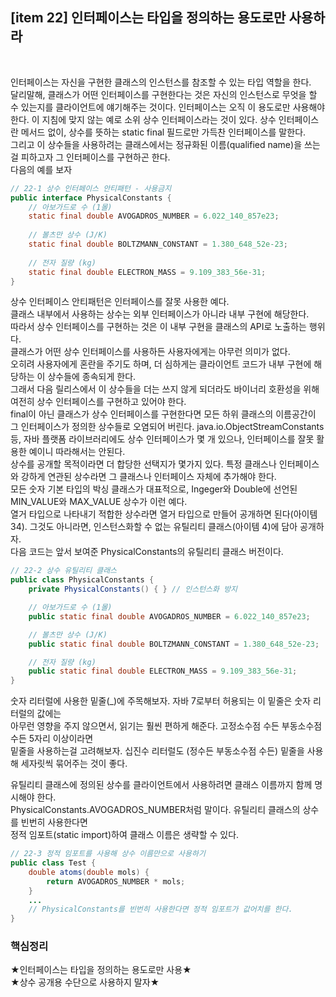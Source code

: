 ## [item 22] 인터페이스는 타입을 정의하는 용도로만 사용하라

<br>

인터페이스는 자신을 구현한 클래스의 인스턴스를 참조할 수 있는 타입 역할을 한다.  
달리말해, 클래스가 어떤 인터페이스를 구현한다는 것은 자신의 인스턴스로 무엇을 할 수 있는지를 클라이언트에 얘기해주는 것이다.
인터페이스는 오직 이 용도로만 사용해야 한다.
이 지침에 맞지 않는 예로 소위 상수 인터페이스라는 것이 있다. 상수 인터페이스란 메서드 없이, 상수를 뜻하는 static final 필드로만 가득찬 인터페이스를 말한다.  
그리고 이 상수들을 사용하려는 클래스에서는 정규화된 이름(qualified name)을 쓰는걸 피하고자 그 인터페이스를 구현하곤 한다.  
다음의 예를 보자


```java
// 22-1 상수 인터페이스 안티패턴 - 사용금지
public interface PhysicalConstants {
    // 아보가드로 수 (1몰)
    static final double AVOGADROS_NUMBER = 6.022_140_857e23;
    
    // 볼츠만 상수 (J/K)
    static final double BOLTZMANN_CONSTANT = 1.380_648_52e-23;
    
    // 전자 질량 (kg)
    static final double ELECTRON_MASS = 9.109_383_56e-31;
}
```

상수 인터페이스 안티패턴은 인터페이스를 잘못 사용한 예다.  
클래스 내부에서 사용하는 상수는 외부 인터페이스가 아니라 내부 구현에 해당한다.  
따라서 상수 인터페이스를 구현하는 것은 이 내부 구현을 클래스의 API로 노출하는 행위다.  
클래스가 어떤 상수 인터페이스를 사용하든 사용자에게는 아무런 의미가 없다.  
오히려 사용자에게 혼란을 주기도 하며, 더 심하게는 클라이언트 코드가 내부 구현에 해당하는 이 상수들에 종속되게 한다.  
그래서 다음 릴리스에서 이 상수들을 더는 쓰지 않게 되더라도 바이너리 호환성을 위해 여전히 상수 인터페이스를 구현하고 있어야 한다.  
final이 아닌 클래스가 상수 인터페이스를 구현한다면 모든 하위 클래스의 이름공간이 그 인터페이스가 정의한 상수들로 오염되어 버린다.
java.io.ObjectStreamConstants 등, 자바 플랫폼 라이브러리에도 상수 인터페이스가 몇 개 있으나, 인터페이스를 잘못 활용한 예이니 따라해서는 안된다.  
상수를 공개할 목적이라면 더 합당한 선택지가 몇가지 있다. 특정 클래스나 인터페이스와 강하게 연관된 상수라면 그 클래스나 인터페이스 자체에 추가해야 한다.  
모든 숫자 기본 타입의 박싱 클래스가 대표적으로, Ingeger와 Double에 선언된 MIN_VALUE와 MAX_VALUE 상수가 이런 예다.  
열거 타입으로 나타내기 적합한 상수라면 열거 타입으로 만들어 공개하면 된다(아이템 34). 그것도 아니라면, 인스턴스화할 수 없는 유틸리티 클래스(아이템 4)에 담아 공개하자.  
다음 코드는 앞서 보여준 PhysicalConstants의 유틸리티 클래스 버전이다.


```java
// 22-2 상수 유틸리티 클래스
public class PhysicalConstants {
    private PhysicalConstants() { } // 인스턴스화 방지

    // 아보가드로 수 (1몰)
    public static final double AVOGADROS_NUMBER = 6.022_140_857e23;

    // 볼츠만 상수 (J/K)
    public static final double BOLTZMANN_CONSTANT = 1.380_648_52e-23;

    // 전자 질량 (kg)
    public static final double ELECTRON_MASS = 9.109_383_56e-31;
}
```

숫자 리터럴에 사용한 밑줄(_)에 주목해보자. 자바 7로부터 허용되는 이 밑줄은 숫자 리터럴의 값에는   
아무런 영향을 주지 않으면서, 읽기는 훨씬 편하게 해준다. 고정소수점 수든 부동소수점 수든 5자리 이상이라면  
밑줄을 사용하는걸 고려해보자. 십진수 리터럴도 (정수든 부동소수점 수든) 밑줄을 사용해 세자릿씩 묶어주는 것이 좋다.


유틸리티 클래스에 정의된 상수를 클라이언트에서 사용하려면 클래스 이름까지 함께 명시해야 한다.  
PhysicalConstants.AVOGADROS_NUMBER처럼 말이다. 유틸리티 클래스의 상수를 빈번히 사용한다면  
정적 임포트(static import)하여 클래스 이름은 생략할 수 있다.


```java
// 22-3 정적 임포트를 사용해 상수 이름만으로 사용하기
public class Test {
    double atoms(double mols) {
        return AVOGADROS_NUMBER * mols;
    }
    ...
    // PhysicalConstants를 빈번히 사용한다면 정적 임포트가 값어치를 한다.
}
```

### 핵심정리
★인터페이스는 타입을 정의하는 용도로만 사용★  
★상수 공개용 수단으로 사용하지 말자★